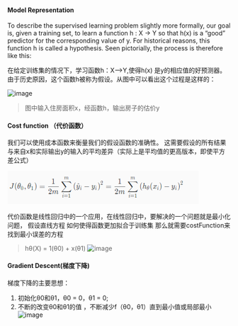 #### Model Representation 

To describe the supervised learning problem slightly more formally, our goal is, given a training set, to learn a function h : X → Y so that h(x) is a “good” predictor for the corresponding value of y. For historical reasons, this function h is called a hypothesis. Seen pictorially, the process is therefore like this:


在给定训练集的情况下，学习函数h：X——>Y,使得h(x) 是y的相应值的好预测器。由于历史原因，这个函数h被称为假设。从图中可以看出这个过程是这样的：

 ![image](https://d3c33hcgiwev3.cloudfront.net/imageAssetProxy.v1/H6qTdZmYEeaagxL7xdFKxA_2f0f671110e8f7446bb2b5b2f75a8874_Screenshot-2016-10-23-20.14.58.png?expiry=1548288000000&hmac=1u_L5kz-i97I8jflA1_IXeDEEqDqPGStKp5XQPkBJVY)

> 图中输入住房面积x，经函数h，输出房子的估价y

#### Cost function （代价函数）
我们可以使用成本函数来衡量我们的假设函数的准确性。 这需要假设的所有结果与来自x和实际输出y的输入的平均差异（实际上是平均值的更高版本，即使平方差公式）

 ![image](https://github.com/jccjd/Coursera-Machine-Learning/blob/master/week-1/tu/costfunction.PNG?raw=true)
 
 代价函数是线性回归中的一个应用，在线性回归中，要解决的一个问题就是最小化问题，
 假设直线方程 如何使得函数更加拟合于训练集
 那么就需要costFunction来找到最小误差的方程
 > hθ(X) = 1(θ0) + x(θ1)
 ![image](https://camo.githubusercontent.com/32d1402d812f48fa3a9078f8acec0fa1e41c6396/68747470733a2f2f696d672e68616c66726f73742e636f6d2f426c6f672f41727469636c65496d6167652f36385f305f312e706e67)
#### Gradient Descent(梯度下降)
梯度下降的主要思想：
1. 初始化θ0和θ1，θ0 = 0，θ1 = 0;
2. 不断的改变θ0和θ1的值 ，不断减少f（θ0，θ1）直到最小值或局部最小
![image](https://camo.githubusercontent.com/d39774347bf60dbac8f776d61207031f9e8bc7bd/68747470733a2f2f696d672e68616c66726f73742e636f6d2f426c6f672f41727469636c65496d6167652f36385f315f302e706e67)
 


